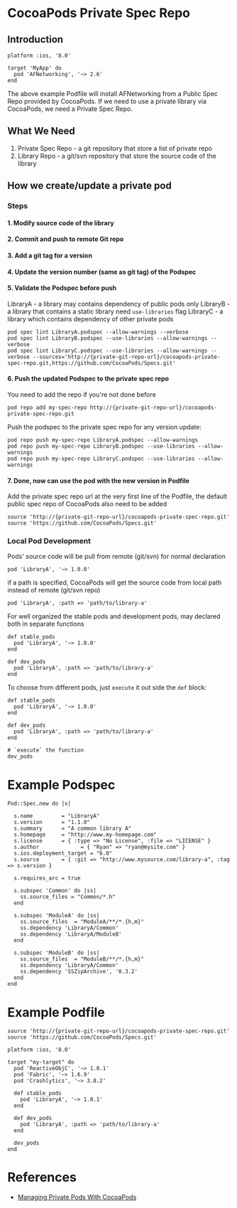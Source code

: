 # CocoaPods Private Spec Repo

## Introduction

```
platform :ios, '8.0'

target 'MyApp' do
  pod 'AFNetworking', '~> 2.6'
end
```

The above example Podfile will install AFNetworking from a Public Spec Repo provided by CocoaPods.
If we need to use a private library via CocoaPods, we need a Private Spec Repo.

## What We Need

1. Private Spec Repo - a git repository that store a list of private repo
2. Library Repo - a git/svn repository that store the source code of the library

## How we create/update a private pod

### Steps

#### 1. Modify source code of the library
#### 2. Commit and push to remote Git repo
#### 3. Add a git tag for a version
#### 4. Update the version number (same as git tag) of the Podspec
#### 5. Validate the Podspec before push

LibraryA - a library may contains dependency of public pods only
LibraryB - a library that contains a static library need `use-libraries` flag
LibraryC - a library which contains dependency of other private pods

```
pod spec lint LibraryA.podspec --allow-warnings --verbose
pod spec lint LibraryB.podspec --use-libraries --allow-warnings --verbose
pod spec lint LibraryC.podspec --use-libraries --allow-warnings --verbose --sources='http://{private-git-repo-url}/cocoapods-private-spec-repo.git,https://github.com/CocoaPods/Specs.git'
```

#### 6. Push the updated Podspec to the private spec repo

You need to add the repo if you're not done before

```
pod repo add my-spec-repo http://{private-git-repo-url}/cocoapods-private-spec-repo.git
```

Push the podspec to the private spec repo for any version update:

```
pod repo push my-spec-repo LibraryA.podspec --allow-warnings
pod repo push my-spec-repo LibraryB.podspec --use-libraries --allow-warnings
pod repo push my-spec-repo LibraryC.podspec --use-libraries --allow-warnings
```

#### 7. Done, now can use the pod with the new version in Podfile

Add the private spec repo url at the very first line of the Podfile, the default public spec repo of CocoaPods also need to be added

```
source 'http://{private-git-repo-url}/cocoapods-private-spec-repo.git'
source 'https://github.com/CocoaPods/Specs.git'
```

### Local Pod Development

Pods' source code will be pull from remote (git/svn) for normal declaration

```
pod 'LibraryA', '~> 1.0.0'
```

if a path is specified, CocoaPods will get the source code from local path instead of remote (git/svn repo)

```
pod 'LibraryA', :path => 'path/to/library-a'
```

For well organized the stable pods and development pods, may declared both in separate functions

```
def stable_pods
  pod 'LibraryA', '~> 1.0.0'
end

def dev_pods
  pod 'LibraryA', :path => 'path/to/library-a'
end
```

To choose from different pods, just `execute` it out side the `def` block:

```
def stable_pods
  pod 'LibraryA', '~> 1.0.0'
end

def dev_pods
  pod 'LibraryA', :path => 'path/to/library-a'
end

# `execute` the function
dev_pods
```

# Example Podspec

```
Pod::Spec.new do |s|

  s.name         = "LibraryA"
  s.version      = "1.1.0"
  s.summary      = "A common library A"
  s.homepage     = "http://www.my-homepage.com"
  s.license      = { :type => "No License", :file => "LICENSE" }
  s.author             = { "Ryan" => "ryan@mysite.com" }
  s.ios.deployment_target = "6.0"
  s.source       = { :git => "http://www.mysource.com/library-a", :tag => s.version }

  s.requires_arc = true

  s.subspec 'Common' do |ss|
    ss.source_files = "Common/*.h"
  end

  s.subspec 'ModuleA' do |ss|
    ss.source_files  = "ModuleA/**/*.{h,m}"
    ss.dependency 'LibraryA/Common'
    ss.dependency 'LibraryA/ModuleB'
  end

  s.subspec 'ModuleB' do |ss|
    ss.source_files  = "ModuleB/**/*.{h,m}"
    ss.dependency 'LibraryA/Common'
    ss.dependency 'SSZipArchive', '0.3.2'
  end
end

```

# Example Podfile

```
source 'http://{private-git-repo-url}/cocoapods-private-spec-repo.git'
source 'https://github.com/CocoaPods/Specs.git'

platform :ios, '8.0'

target "my-target" do
  pod 'ReactiveObjC', '~> 1.0.1'
  pod 'Fabric', '~> 1.6.9'
  pod 'Crashlytics', '~> 3.8.2'

  def stable_pods
    pod 'LibraryA', '~> 1.0.1'
  end

  def dev_pods
    pod 'LibraryA', :path => 'path/to/library-a'
  end

  dev_pods
end

```

# References

- [Managing Private Pods With CocoaPods](https://code.tutsplus.com/tutorials/managing-private-pods-with-cocoapods--cms-25137)
